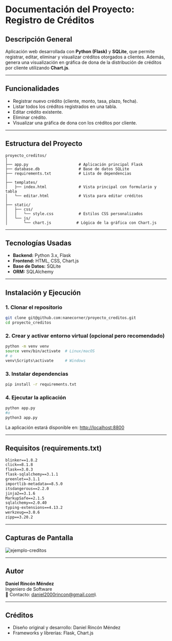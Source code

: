 # Documentación del Proyecto: Registro de Créditos

## Descripción General

Aplicación web desarrollada con **Python (Flask)** y **SQLite**, que permite registrar, editar, eliminar y visualizar créditos otorgados a clientes. Además, genera una visualización en gráfica de dona de la distribución de créditos por cliente utilizando **Chart.js**.

---


## Funcionalidades

- Registrar nuevo crédito (cliente, monto, tasa, plazo, fecha).
- Listar todos los créditos registrados en una tabla.
- Editar crédito existente.
- Eliminar crédito.
- Visualizar una gráfica de dona con los créditos por cliente.

---

## Estructura del Proyecto

```
proyecto_creditos/
│
├── app.py                      # Aplicación principal Flask
├── database.db                 # Base de datos SQLite
├── requirements.txt            # Lista de dependencias
│
├── templates/
│   ├── index.html              # Vista principal con formulario y tabla
│   └── editar.html             # Vista para editar créditos
│
├── static/
│   ├── css/
│   │   └── style.css           # Estilos CSS personalizados
│   └── js/
│       └── chart.js           # Lógica de la gráfica con Chart.js
```

---

## Tecnologías Usadas

- **Backend:** Python 3.x, Flask
- **Frontend:** HTML, CSS, Chart.js
- **Base de Datos:** SQLite
- **ORM:** SQLAlchemy

---

## Instalación y Ejecución

### 1. Clonar el repositorio

```bash
git clone git@github.com:nanecorner/proyecto_creditos.git
cd proyecto_creditos
```

### 2. Crear y activar entorno virtual (opcional pero recomendado)

```bash
python -m venv venv
source venv/bin/activate  # Linux/macOS
# o
venv\Scripts\activate     # Windows
```

### 3. Instalar dependencias

```bash
pip install -r requirements.txt
```

### 4. Ejecutar la aplicación

```bash
python app.py
#o
python3 app.py
```

La aplicación estará disponible en: [http://localhost:8800](http://localhost:8800)

---

## Requisitos (requirements.txt)

```txt
blinker==1.8.2
click==8.1.8
flask==3.0.3
flask-sqlalchemy==3.1.1
greenlet==3.1.1
importlib-metadata==8.5.0
itsdangerous==2.2.0
jinja2==3.1.6
MarkupSafe==2.1.5
sqlalchemy==2.0.40
typing-extensions==4.13.2
werkzeug==3.0.6
zipp==3.20.2
```

---

## Capturas de Pantalla

![ejemplo-creditos](https://github.com/user-attachments/assets/c1133cb2-e313-40f0-957e-bf9fef99bfe8)

---

## Autor

**Daniel Rincón Méndez**\
Ingeniero de Software\
📧 Contacto: [daniel2000rincon@gmail.com](mailto\:daniel2000rincon@gmail.com)\

---

## Créditos

- Diseño original y desarrollo: Daniel Rincón Méndez
- Frameworks y librerías: Flask, Chart.js

